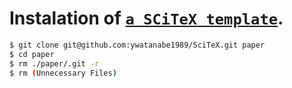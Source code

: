 # Instalation of [`a SCiTeX template`](https://github.com/ywatanabe1989/SciTeX).
``` bash
$ git clone git@github.com:ywatanabe1989/SciTeX.git paper
$ cd paper
$ rm ./paper/.git -r
$ rm (Unnecessary Files)
```

